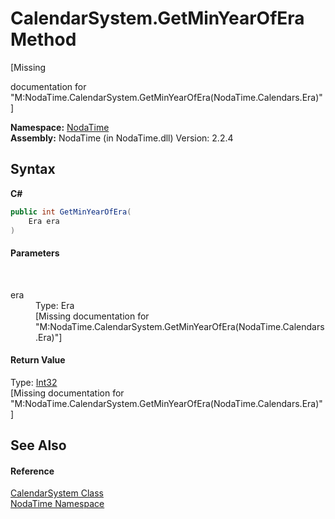 # CalendarSystem.GetMinYearOfEra Method 
 

\[Missing <summary> documentation for "M:NodaTime.CalendarSystem.GetMinYearOfEra(NodaTime.Calendars.Era)"\]

**Namespace:**&nbsp;<a href="N_NodaTime">NodaTime</a><br />**Assembly:**&nbsp;NodaTime (in NodaTime.dll) Version: 2.2.4

## Syntax

**C#**<br />
``` C#
public int GetMinYearOfEra(
	Era era
)
```


#### Parameters
&nbsp;<dl><dt>era</dt><dd>Type: Era<br />\[Missing <param name="era"/> documentation for "M:NodaTime.CalendarSystem.GetMinYearOfEra(NodaTime.Calendars.Era)"\]</dd></dl>

#### Return Value
Type: <a href="http://msdn2.microsoft.com/en-us/library/td2s409d" target="_blank">Int32</a><br />\[Missing <returns> documentation for "M:NodaTime.CalendarSystem.GetMinYearOfEra(NodaTime.Calendars.Era)"\]

## See Also


#### Reference
<a href="T_NodaTime_CalendarSystem">CalendarSystem Class</a><br /><a href="N_NodaTime">NodaTime Namespace</a><br />
